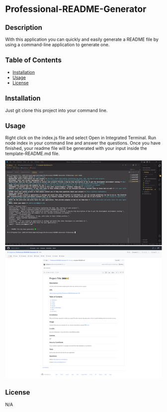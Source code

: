 # Professional-README-Generator

## Description
With this application you can quickly and easily generate a README file by using a command-line application to generate one.

## Table of Contents
- [Installation](#installation)
- [Usage](#usage)
- [License](#license)

## Installation
Just git clone this project into your command line.

## Usage
Right click on the index.js file and select Open in Integrated Terminal. Run node index in your command line and answer the questions. Once you have finished, your readme file will be generated with your input inside the template-README.md file.

![alt text](assets/images/test.jpg)
![alt text](assets/images/github.com_AndyAnza_Professional-README-Generator-C9_blob_main_Develop_template-README.md%20(1).png)

## License
N/A



